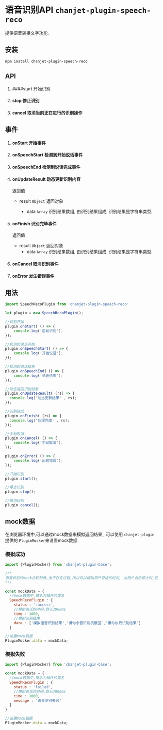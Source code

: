 # 语音识别API `chanjet-plugin-speech-reco`

提供语音转换文字功能.



## 安装

```
npm install chanjet-plugin-speech-reco
```



## API

1. ####start 开始识别
2. #### stop 停止识别

3. #### cancel 取消当前正在进行的识别操作





## 事件

1. #### onStart 开始事件

2. #### onSpeechStart 检测到开始说话事件

3. #### onSpeechEnd 检测到说话完成事件

4. #### onUpdateResult 动态更新识别内容

   返回值

   - result `Object` 返回对象

     - data `Array` 识别结果数组, 由识别结果组成, 识别结果是字符串类型.

5. #### onFinish 识别完毕事件

   返回值

   - result `Object` 返回对象
     - data `Array` 识别结果数组, 由识别结果组成, 识别结果是字符串类型.

6. #### onCancel 取消识别事件

7. #### onError 发生错误事件


## 用法

```javascript
import SpeechRecoPlugin from 'chanjet-plugin-speech-reco'

let plugin = new SpeechRecoPlugin();

//识别开始
plugin.onStart( () => {
	console.log('启动识别');
});

//检测到说话开始
plugin.onSpeechStart( () => {
	console.log('开始说话');
});

//检测到说话结束
plugin.onSpeechEnd( () => {
	console.log('说话结束');
});

//动态返回识别结果
plugin.onUpdateResult( (rs) => {
  console.log('动态更新结果' , rs);
});

//识别完成
plugin.onFinish( (rs) => {
  console.log('处理完成' , rs);
});

//手动取消
plugin.onCancel( () => {
	console.log('手动取消');
});

plugin.onError( () => {
	console.log('出现错误');
});

//开始识别
plugin.start();

//停止识别
plugin.stop();

//取消识别
plugin.cancel();

```





## mock数据

在浏览器环境中,可以通过mock数据来模拟返回结果 , 可以使用 `chanjet-plugin` 提供的 `PluginMocker`来设置mock数据.



### 模拟成功

```javascript
import {PluginMocker} from 'chanjet-plugin-base';

/**
语音识别的mock比较特殊,由于存在过程,所以可以模拟用户说话的时间, 当用户点击停止时,还是会根据status进行返回结果.
**/

const mockData = {
  //mock数据中,键名为插件的类名
  SpeechRecoPlugin : {
    status : 'success',
	//模拟说话的时间,默认3000ms
    time : 1000,
    //模拟识别结果
    data : ['模拟语音识别结果','摸你余音识别机俄国','摸你依云识别结果']
  }

//设置mock数据
PluginMocker.data = mockData;

```



### 模拟失败

```javascript
import {PluginMocker} from 'chanjet-plugin-base';

const mockData = {
  //mock数据中,键名为插件的类名
  SpeechRecoPlugin : {
    status : 'failed',
    //模拟说话的时间,默认3000ms
    time : 1000,
    message : '语音识别失败'
  }
}

//设置mock数据
PluginMocker.data = mockData;
```